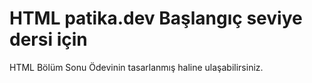 # HTML patika.dev Başlangıç seviye dersi için 

HTML Bölüm Sonu Ödevinin tasarlanmış haline ulaşabilirsiniz.
